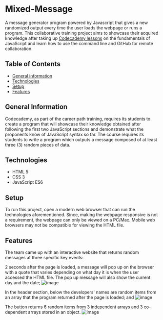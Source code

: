 # Mixed-Message

A message generator program powered by Javascript that gives a new randomized output every time the user loads the webpage or runs a program. This collaborative training project aims to showcase their acquired knowledge after taking up [Codecademy lessons](https://www.codecademy.com/career-journey/back-end-engineer) on the fundamentals of JavaScript and learn how to use the command line and GitHub for remote collaboration.

## Table of Contents
- [General information](https://github.com/bresilhac/Mixed-Message#general-information) 
- [Technologies](https://github.com/bresilhac/Mixed-Message#technologies)
- [Setup](https://github.com/bresilhac/Mixed-Message#setup)
- [Features](https://github.com/bresilhac/Mixed-Message#features)

## General Information
Codecademy, as part of the career path training, requires its students to create a program that will showcase their knowledge obtained after following the first two JavaScript sections and demonstrate what the proponents know of JavaScript syntax so far. The course requires its students to write a program which outputs a message composed of at least three (3) random pieces of data.
  
## Technologies
- HTML 5
- CSS 3
- JavaScript ES6

## Setup
To run this project, open a modern web browser that can run the technologies aforementioned. Since, making the webpage responsive is not a requirement, the webpage can only be viewed on a PC/Mac. Mobile web browsers may not be compatible for viewing the HTML file.

## Features
The team came up with an interactive website that returns random messages at three specific key events:

2 seconds after the page is loaded, a message will pop up on the browser with a quote that varies depending on what day it is when the user accessed the HTML file. The pop up message will also show the current day and the date;
![image](https://github.com/bresilhac/Mixed-Message/assets/57829083/72a6260b-a8ed-47c4-9361-a450259e40e1)

In the header section, below the developers' names are random items from an array that the program returned after the page is loaded; and
![image](https://github.com/bresilhac/Mixed-Message/assets/57829083/78031e2f-698f-4e87-91ca-f205ac0d8502)

The button returns 6 random items from 3 independent arrays and 3 co-dependent arrays stored in an object.
![image](https://github.com/bresilhac/Mixed-Message/assets/57829083/b39d17e6-dab0-4726-b639-9187fa05d76e)





